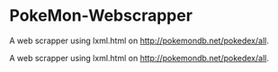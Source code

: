 # PokeMon-Webscrapper
A web scrapper using lxml.html on http://pokemondb.net/pokedex/all.



A web scrapper using lxml.html on http://pokemondb.net/pokedex/all.
